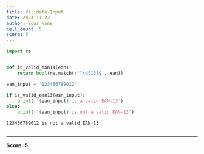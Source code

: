 ```yaml
---
title: Validate-Input
date: 2024-11-22
author: Your Name
cell_count: 5
score: 5
---
```


```python
import re



```


```python
def is_valid_ean13(ean):
    return bool(re.match(r'^\d{13}$', ean))


```


```python
ean_input = '123456789012'

```


```python
if is_valid_ean13(ean_input):
    print(f'{ean_input} is a valid EAN-13')
else:
    print(f'{ean_input} is not a valid EAN-13')
```

    123456789012 is not a valid EAN-13



```python

```


---
**Score: 5**
